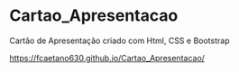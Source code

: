 # Cartao_Apresentacao
Cartão de Apresentação criado com Html, CSS e Bootstrap

https://fcaetano630.github.io/Cartao_Apresentacao/
